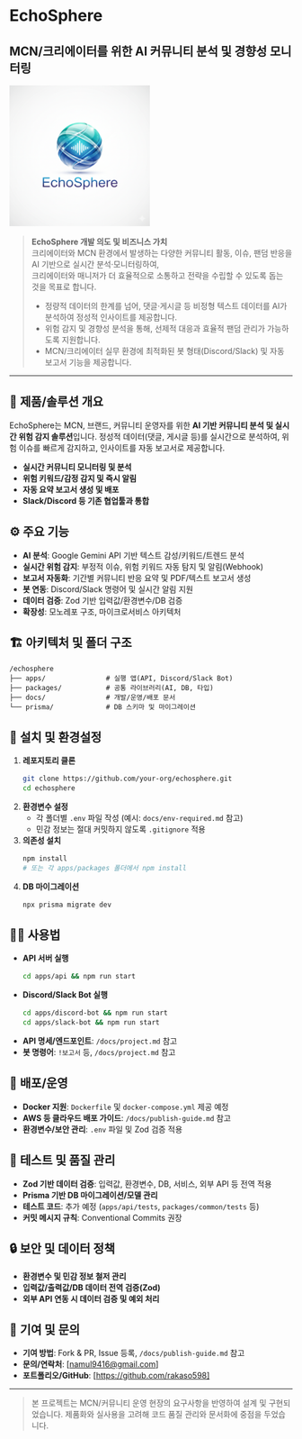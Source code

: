 # EchoSphere
## MCN/크리에이터를 위한 AI 커뮤니티 분석 및 경향성 모니터링

<img width="250" alt="logo" src="docs/img/echosphere_logo.png" />

> **EchoSphere 개발 의도 및 비즈니스 가치**  
> 크리에이터와 MCN 환경에서 발생하는 다양한 커뮤니티 활동, 이슈, 팬덤 반응을 AI 기반으로 실시간 분석·모니터링하여,  
> 크리에이터와 매니저가 더 효율적으로 소통하고 전략을 수립할 수 있도록 돕는 것을 목표로 합니다.  
>  
> - 정량적 데이터의 한계를 넘어, 댓글·게시글 등 비정형 텍스트 데이터를 AI가 분석하여 정성적 인사이트를 제공합니다.  
> - 위험 감지 및 경향성 분석을 통해, 선제적 대응과 효율적 팬덤 관리가 가능하도록 지원합니다.  
> - MCN/크리에이터 실무 환경에 최적화된 봇 형태(Discord/Slack) 및 자동 보고서 기능을 제공합니다.

---

## 🏢 제품/솔루션 개요

EchoSphere는 MCN, 브랜드, 커뮤니티 운영자를 위한 **AI 기반 커뮤니티 분석 및 실시간 위험 감지 솔루션**입니다. 정성적 데이터(댓글, 게시글 등)를 실시간으로 분석하여, 위험 이슈를 빠르게 감지하고, 인사이트를 자동 보고서로 제공합니다.

- **실시간 커뮤니티 모니터링 및 분석**
- **위험 키워드/감정 감지 및 즉시 알림**
- **자동 요약 보고서 생성 및 배포**
- **Slack/Discord 등 기존 협업툴과 통합**

## ⚙️ 주요 기능

- **AI 분석**: Google Gemini API 기반 텍스트 감성/키워드/트렌드 분석
- **실시간 위험 감지**: 부정적 이슈, 위험 키워드 자동 탐지 및 알림(Webhook)
- **보고서 자동화**: 기간별 커뮤니티 반응 요약 및 PDF/텍스트 보고서 생성
- **봇 연동**: Discord/Slack 명령어 및 실시간 알림 지원
- **데이터 검증**: Zod 기반 입력값/환경변수/DB 검증
- **확장성**: 모노레포 구조, 마이크로서비스 아키텍처

## 🏗️ 아키텍처 및 폴더 구조

```
/echosphere
├── apps/               # 실행 앱(API, Discord/Slack Bot)
├── packages/           # 공통 라이브러리(AI, DB, 타입)
├── docs/               # 개발/운영/배포 문서
└── prisma/             # DB 스키마 및 마이그레이션
```

## 🚀 설치 및 환경설정

1. **레포지토리 클론**
   ```bash
   git clone https://github.com/your-org/echosphere.git
   cd echosphere
   ```
2. **환경변수 설정**
   - 각 폴더별 `.env` 파일 작성 (예시: `docs/env-required.md` 참고)
   - 민감 정보는 절대 커밋하지 않도록 `.gitignore` 적용
3. **의존성 설치**
   ```bash
   npm install
   # 또는 각 apps/packages 폴더에서 npm install
   ```
4. **DB 마이그레이션**
   ```bash
   npx prisma migrate dev
   ```

## 🧑‍💻 사용법

- **API 서버 실행**
  ```bash
  cd apps/api && npm run start
  ```
- **Discord/Slack Bot 실행**
  ```bash
  cd apps/discord-bot && npm run start
  cd apps/slack-bot && npm run start
  ```
- **API 명세/엔드포인트**: `/docs/project.md` 참고
- **봇 명령어**: `!보고서` 등, `/docs/project.md` 참고

## 🐳 배포/운영

- **Docker 지원**: `Dockerfile` 및 `docker-compose.yml` 제공 예정
- **AWS 등 클라우드 배포 가이드**: `/docs/publish-guide.md` 참고
- **환경변수/보안 관리**: `.env` 파일 및 Zod 검증 적용

## 🧪 테스트 및 품질 관리

- **Zod 기반 데이터 검증**: 입력값, 환경변수, DB, 서비스, 외부 API 등 전역 적용
- **Prisma 기반 DB 마이그레이션/모델 관리**
- **테스트 코드**: 추가 예정 (`apps/api/tests`, `packages/common/tests` 등)
- **커밋 메시지 규칙**: Conventional Commits 권장

## 🔒 보안 및 데이터 정책

- **환경변수 및 민감 정보 철저 관리**
- **입력값/출력값/DB 데이터 전역 검증(Zod)**
- **외부 API 연동 시 데이터 검증 및 예외 처리**

## 🤝 기여 및 문의

- **기여 방법**: Fork & PR, Issue 등록, `/docs/publish-guide.md` 참고
- **문의/연락처**: [namul9416@gmail.com]
- **포트폴리오/GitHub**: [https://github.com/rakaso598]

---

> 본 프로젝트는 MCN/커뮤니티 운영 현장의 요구사항을 반영하여 설계 및 구현되었습니다. 제품화와 실사용을 고려해 코드 품질 관리와 문서화에 중점을 두었습니다.